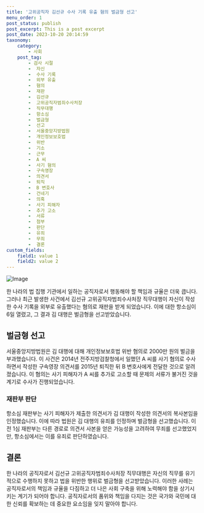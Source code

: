 ```yaml
---
title: '고위공직자 김선규 수사 기록 유출 혐의 벌금형 선고'
menu_order: 1
post_status: publish
post_excerpt: This is a post excerpt
post_date: 2023-10-20 20:14:59
taxonomy:
    category:
        - 사회
    post_tag:
        - 검사 시절
        -  자신
        -  수사 기록
        -  외부 유출
        -  혐의
        -  재판
        -  김선규
        -  고위공직자범죄수사처장
        -  직무대행
        -  항소심
        -  벌금형
        -  선고
        -  서울중앙지방법원
        -  개인정보보호법
        -  위반
        -  기소
        -  근무
        -  A 씨
        -  사기 혐의
        -  구속영장
        -  의견서
        -  퇴직
        -  B 변호사
        -  건네기
        -  의혹
        -  사기 피해자
        -  추가 고소
        -  서류
        -  첨부
        -  판단
        -  유죄
        -  무죄
        -  결론
custom_fields:
    field1: value 1
    field2: value 2
---
```


![Image](https://imgnews.pstatic.net/image/020/2024/02/06/0003546890_001_20240206204501027.jpg?type=w647)


한 나라의 법 집행 기관에서 일하는 공직자로서 행동해야 할 책임과 규율은 더욱 큽니다. 그러나 최근 발생한 사건에서 김선규 고위공직자범죄수사처장 직무대행이 자신이 작성한 수사 기록을 외부로 유출했다는 혐의로 재판을 받게 되었습니다. 이에 대한 항소심이 6일 열렸고, 그 결과 김 대행은 벌금형을 선고받았습니다.

## 벌금형 선고
서울중앙지방법원은 김 대행에 대해 개인정보보호법 위반 혐의로 2000만 원의 벌금을 부과했습니다. 이 사건은 2014년 전주지방검찰청에서 일했던 A 씨를 사기 혐의로 수사하면서 작성한 구속영장 의견서를 2015년 퇴직한 뒤 B 변호사에게 전달한 것으로 알려졌습니다. 이 혐의는 사기 피해자가 A 씨를 추가로 고소할 때 문제의 서류가 불거진 것을 계기로 수사가 진행되었습니다.

### 재판부 판단
항소심 재판부는 사기 피해자가 제출한 의견서가 김 대행이 작성한 의견서의 복사본임을 인정했습니다. 이에 따라 법원은 김 대행의 유죄를 인정하며 벌금형을 선고했습니다. 이전 1심 재판부는 다른 경로로 의견서 사본을 얻은 가능성을 고려하여 무죄를 선고했었지만, 항소심에서는 이를 유죄로 판단하였습니다.

## 결론
한 나라의 공직자로서 김선규 고위공직자범죄수사처장 직무대행은 자신의 직무를 유기적으로 수행하지 못하고 법을 위반한 행위로 벌금형을 선고받았습니다. 이러한 사례는 공직자로서의 책임과 규율을 다짐하고 더 나은 사회 구축을 위해 노력해야 함을 상기시키는 계기가 되어야 합니다. 공직자로서의 품위와 책임을 다지는 것은 국가와 국민에 대한 신뢰를 확보하는 데 중요한 요소임을 잊지 말아야 합니다.
